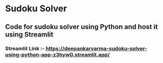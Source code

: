 # Sudoku Solver
## Code for sudoku solver using Python and host it using Streamlit
### Streamlit Link :- https://deepankarvarma-sudoku-solver-using-python-app-z3hyw0.streamlit.app/